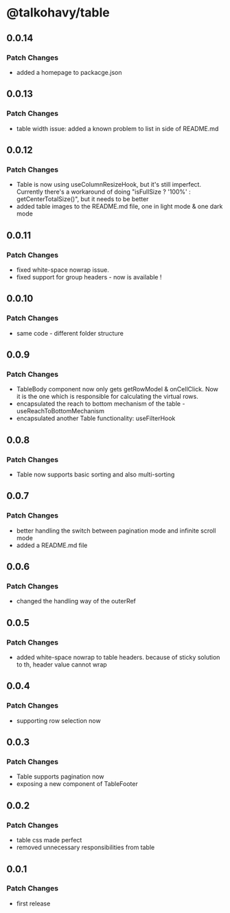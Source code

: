 # @talkohavy/table

## 0.0.14

### Patch Changes

- added a homepage to packacge.json

## 0.0.13

### Patch Changes

- table width issue: added a known problem to list in side of README.md

## 0.0.12

### Patch Changes

- Table is now using useColumnResizeHook, but it's still imperfect. Currently there's a workaround of doing "isFullSize ? '100%' : getCenterTotalSize()", but it needs to be better
- added table images to the README.md file, one in light mode & one dark mode

## 0.0.11

### Patch Changes

- fixed white-space nowrap issue.
- fixed support for group headers - now is available !

## 0.0.10

### Patch Changes

- same code - different folder structure

## 0.0.9

### Patch Changes

- TableBody component now only gets getRowModel & onCellClick. Now it is the one which is responsible for calculating the virtual rows.
- encapsulated the reach to bottom mechanism of the table - useReachToBottomMechanism
- encapsulated another Table functionality: useFilterHook

## 0.0.8

### Patch Changes

- Table now supports basic sorting and also multi-sorting

## 0.0.7

### Patch Changes

- better handling the switch between pagination mode and infinite scroll mode
- added a README.md file

## 0.0.6

### Patch Changes

- changed the handling way of the outerRef

## 0.0.5

### Patch Changes

- added white-space nowrap to table headers. because of sticky solution to th, header value cannot wrap

## 0.0.4

### Patch Changes

- supporting row selection now

## 0.0.3

### Patch Changes

- Table supports pagination now
- exposing a new component of TableFooter

## 0.0.2

### Patch Changes

- table css made perfect
- removed unnecessary responsibilities from table

## 0.0.1

### Patch Changes

- first release
